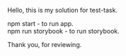 Hello, this is my solution for test-task.

npm start - to run app. <br>
npm run storybook - to run storybook.

Thank you, for reviewing. 

